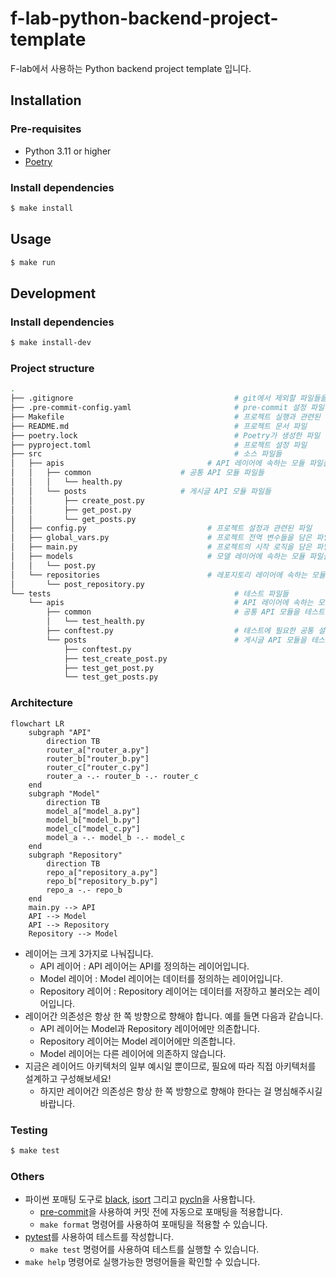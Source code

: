 # f-lab-python-backend-project-template

F-lab에서 사용하는 Python backend project template 입니다.

## Installation

### Pre-requisites

- Python 3.11 or higher
- [Poetry](https://python-poetry.org/docs/#installation)

### Install dependencies

```bash
$ make install
```

## Usage

```bash
$ make run
```

## Development

### Install dependencies

```bash
$ make install-dev
```

### Project structure

```bash
.
├── .gitignore                                    # git에서 제외할 파일들을 담은 파일
├── .pre-commit-config.yaml                       # pre-commit 설정 파일
├── Makefile                                      # 프로젝트 실행과 관련된 명령어들을 담은 파일
├── README.md                                     # 프로젝트 문서 파일
├── poetry.lock                                   # Poetry가 생성한 파일
├── pyproject.toml                                # 프로젝트 설정 파일
├── src                                           # 소스 파일들
│   ├── apis                                # API 레이어에 속하는 모듈 파일들
│   │   ├── common                    # 공통 API 모듈 파일들
│   │   │   └── health.py
│   │   └── posts                     # 게시글 API 모듈 파일들
│   │       ├── create_post.py
│   │       ├── get_post.py
│   │       └── get_posts.py
│   ├── config.py                           # 프로젝트 설정과 관련된 파일
│   ├── global_vars.py                      # 프로젝트 전역 변수들을 담은 파일
│   ├── main.py                             # 프로젝트의 시작 로직을 담은 파일
│   ├── models                              # 모델 레이어에 속하는 모듈 파일들
│   │   └── post.py
│   └── repositories                        # 레포지토리 레이어에 속하는 모듈 파일들
│       └── post_repository.py
└── tests                                         # 테스트 파일들
    └── apis                                      # API 레이어에 속하는 모듈을 테스트 하는 파일들
        ├── common                                # 공통 API 모듈을 테스트 하는 파일들
        │   └── test_health.py
        ├── conftest.py                           # 테스트에 필요한 공통 설정을 담은 파일
        └── posts                                 # 게시글 API 모듈을 테스트 하는 파일들
            ├── conftest.py
            ├── test_create_post.py
            ├── test_get_post.py
            └── test_get_posts.py
```

### Architecture

```mermaid
flowchart LR
    subgraph "API"
        direction TB
        router_a["router_a.py"]
        router_b["router_b.py"]
        router_c["router_c.py"]
        router_a -.- router_b -.- router_c
    end
    subgraph "Model"
        direction TB
        model_a["model_a.py"]
        model_b["model_b.py"]
        model_c["model_c.py"]
        model_a -.- model_b -.- model_c
    end
    subgraph "Repository"
        direction TB
        repo_a["repository_a.py"]
        repo_b["repository_b.py"]
        repo_a -.- repo_b
    end
    main.py --> API
    API --> Model
    API --> Repository
    Repository --> Model
```

- 레이어는 크게 3가지로 나눠집니다.
  - API 레이어 : API 레이어는 API를 정의하는 레이어입니다.
  - Model 레이어 : Model 레이어는 데이터를 정의하는 레이어입니다.
  - Repository 레이어 : Repository 레이어는 데이터를 저장하고 불러오는 레이어입니다.
- 레이어간 의존성은 항상 한 쪽 방향으로 향해야 합니다. 예를 들면 다음과 같습니다.
  - API 레이어는 Model과 Repository 레이어에만 의존합니다.
  - Repository 레이어는 Model 레이어에만 의존합니다.
  - Model 레이어는 다른 레이어에 의존하지 않습니다.
- 지금은 레이어드 아키텍처의 일부 예시일 뿐이므로, 필요에 따라 직접 아키텍처를 설계하고 구성해보세요!
  - 하지만 레이어간 의존성은 항상 한 쪽 방향으로 향해야 한다는 걸 명심해주시길 바랍니다.

### Testing

```bash
$ make test
```

### Others

- 파이썬 포매팅 도구로 [black](https://github.com/psf/black), [isort](https://github.com/PyCQA/isort) 그리고 [pycln](https://github.com/hadialqattan/pycln)을 사용합니다.
  - [pre-commit](https://pre-commit.com/)을 사용하여 커밋 전에 자동으로 포매팅을 적용합니다.
  - `make format` 명령어를 사용하여 포매팅을 적용할 수 있습니다.
- [pytest](https://docs.pytest.org/)를 사용하여 테스트를 작성합니다.
  - `make test` 명령어를 사용하여 테스트를 실행할 수 있습니다.
- `make help` 명령어로 실행가능한 명령어들을 확인할 수 있습니다.
